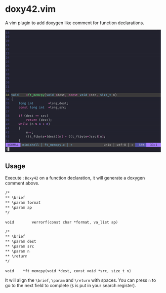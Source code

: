 # doxy42.vim

A vim plugin to add doxygen like comment for function declarations.

![record](record.gif)

## Usage

Execute `:Doxy42` on a function declaration,
it will generate a doxygen comment above.

```
/*
** \brief
** \param format
** \param ap
*/

void		verrorf(const char *format, va_list ap)
```

```
/*
** \brief
** \param dest
** \param src
** \param n
** \return
*/

void	*ft_memcpy(void *dest, const void *src, size_t n)
```

It will align the `\brief`, `\param` and `\return` with spaces.
You can press `n` to go to the next field to complete
(`$` is put in your search register).
